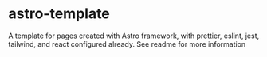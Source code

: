 # astro-template
A template for pages created with Astro framework, with prettier, eslint, jest, tailwind, and react configured already. See readme for more information

